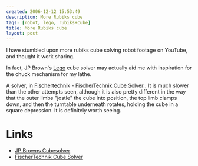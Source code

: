 ```yaml
---
created: 2006-12-12 15:53:49
description: More Rubiks cube
tags: [robot, lego, rubiks+cube]
title: More Rubiks cube
layout: post
---
```

I have stumbled upon more rubiks cube solving robot footage on YouTube, and thought it work sharing.

In fact, JP Brown's [Lego](/wiki/lego.html) cube solver may actually aid me with inspiration for the chuck mechanism for my lathe.

A solver, in [Fischertechnik](/wiki/fischertechnik.html "FischerTechnik") - <a href="https://youtube.com/watch?v=-mZ0CXcTozY" > FischerTechnik Cube Solver </a> . It is much slower than the other attempts seen, although it is also pretty different in the way that the outer limbs "jostle" the cube into position, the top limb clamps down, and then the turntable underneath rotates, holding the cube in a square depression. It is definitely worth seeing.

 <h1 id="Links">
Links
 </h1>
 <ul>
<li>
 <a href="https://www.youtube.com/watch?v=c1h0KrS63rM" >
  JP Browns Cubesolver
   </a>
  </li>
  <li>
   <a href="https://youtube.com/watch?v=-mZ0CXcTozY" >
    FischerTechnik Cube Solver
   </a>
  </li>
 </ul>
